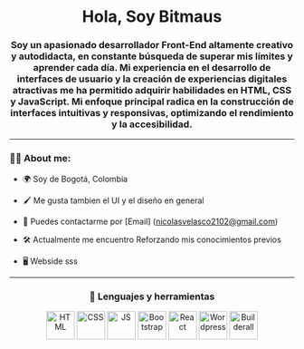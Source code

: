 <div id="header" align="center">
    <h1>Hola, Soy Bitmaus</h1>
    <h3>Soy un apasionado desarrollador Front-End altamente creativo y autodidacta, en constante búsqueda de superar mis límites y aprender cada día. Mi experiencia en el desarrollo de            interfaces de usuario y la creación de experiencias digitales atractivas me ha permitido adquirir habilidades en HTML, CSS y JavaScript.
       Mi enfoque principal radica en la construcción de interfaces intuitivas y responsivas, optimizando el rendimiento y la accesibilidad.</h3>
</div>

---

### 👨‍💻 About me:

- 🌍 Soy de Bogotá, Colombia

- 🖌️ Me gusta tambien el UI y el diseño en general

- 📲 Puedes contactarme por [Email] (nicolasvelasco2102@gmail.com)

- 🛠️ Actualmente me encuentro Reforzando mis conocimientos previos

- 🖥️ Webside
sss
---

<div align="center">
    <h3>🔨 Lenguajes y herramientas</h3>
    <div>
        <img height="50px" src="https://cdn-icons-png.flaticon.com/512/919/919827.png?       w=740&t=st=1686354831~exp=1686355431~hmac=4067e059218b7341060a671ecf18b17a535a51e2ffc1e911c2cbfd6f9498043b"                   title="HTML" alt="HTML">
        <img height="50px" src="https://cdn-icons-png.flaticon.com/512/919/919826.png?w=740&t=st=1686354803~exp=1686355403~hmac=124043370eebce869e57d9c3a5d196aa220063a9bddc267f3bdf65f076351ccd"                   title="CSS" alt="CSS">
        <img height="50px" src="https://cdn-icons-png.flaticon.com/512/423/423107.png?w=740&t=st=1686354912~exp=1686355512~hmac=47cf348926a5b796f596601fddf3fceb0d8ffa65841dd3fee452f80236647d08"                   title="JS" alt="JS">
        <img height="50px" src="[https://themedotid.github.io/bootstrap-icon](https://v5.getbootstrap.com/)" title="Bootstrap" alt="Bootstrap">
        <img height="50px" src="https://upload.wikimedia.org/wikipedia/commons/thumb/a/a7/React-icon.svg/512px-React-icon.svg.png?20220125121207" title="React" alt="React">
        <img height="50px" src="https://cdn2.iconfinder.com/data/icons/funky/64/Wordpress-2-512.png"                         title="Wordpress" alt="Wordpress">
        <img height="50px" src="https://play.google.com/store/apps/details?id=air.builderall.image.picker&hl=en_NZ"           title="Builderall" alt="Builderall">
    </div>
</div>

